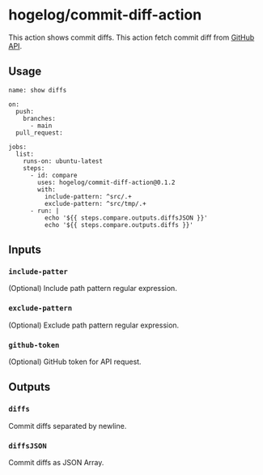 # hogelog/commit-diff-action
This action shows commit diffs.
This action fetch commit diff from [GitHub API](https://docs.github.com/en/rest/commits/commits#compare-two-commits).

## Usage
```
name: show diffs

on:
  push:
    branches:
      - main
  pull_request:

jobs:
  list:
    runs-on: ubuntu-latest
    steps:
      - id: compare
        uses: hogelog/commit-diff-action@0.1.2
        with:
          include-pattern: ^src/.+
          exclude-pattern: ^src/tmp/.+
      - run: |
          echo '${{ steps.compare.outputs.diffsJSON }}'
          echo '${{ steps.compare.outputs.diffs }}'
```

## Inputs

### `include-patter`

(Optional) Include path pattern regular expression.

### `exclude-pattern`

(Optional) Exclude path pattern regular expression.

### `github-token`

(Optional) GitHub token for API request.

## Outputs

### `diffs`

Commit diffs separated by newline.

### `diffsJSON`

Commit diffs as JSON Array.

